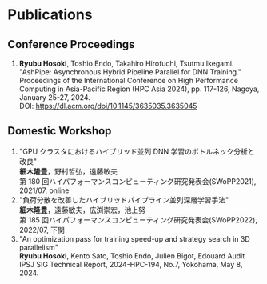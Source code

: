 # Publications

## Conference Proceedings

1. **Ryubu Hosoki**, Toshio Endo, Takahiro Hirofuchi, Tsutmu Ikegami. "AshPipe: Asynchronous Hybrid Pipeline Parallel for DNN Training." Proceedings of the International Conference on High Performance Computing in Asia-Pacific Region (HPC Asia 2024), pp. 117-126, Nagoya, January 25-27, 2024.  
DOI: https://dl.acm.org/doi/10.1145/3635035.3635045

## Domestic Workshop

1. "GPU クラスタにおけるハイブリッド並列 DNN 学習のボトルネック分析と改良"  
   **細木隆豊**，野村哲弘，遠藤敏夫  
   第 180 回ハイパフォーマンスコンピューティング研究発表会(SWoPP2021), 2021/07, online
1. "負荷分散を改善したハイブリッドパイプライン並列深層学習手法"  
   **細木隆豊**，遠藤敏夫，広渕崇宏，池上努  
   第 185 回ハイパフォーマンスコンピューティング研究発表会(SWoPP2022), 2022/07, 下関
1. "An optimization pass for training speed-up and strategy search in 3D parallelism"  
   **Ryubu Hosoki**, Kento Sato, Toshio Endo, Julien Bigot, Edouard Audit  
   IPSJ SIG Technical Report, 2024-HPC-194, No.7, Yokohama, May 8, 2024.
